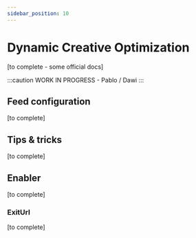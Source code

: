 ```yaml
---
sidebar_position: 10
---
```


# Dynamic Creative Optimization

[to complete - some official docs]

:::caution
WORK IN PROGRESS - Pablo / Dawi
:::

## Feed configuration
[to complete]

## Tips & tricks
[to complete]

## Enabler
[to complete]

### ExitUrl
[to complete]